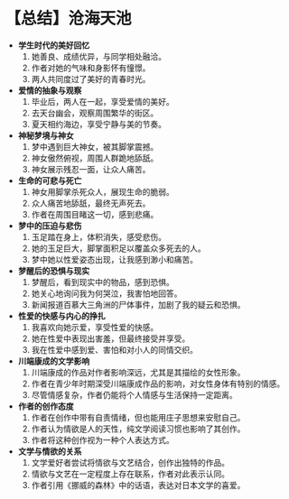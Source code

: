 # 【总结】沧海天池

-   **学生时代的美好回忆**
    1.  她善良、成绩优异，与同学相处融洽。
    2.  作者对她的气味和身影怀有憧憬。
    3.  两人共同度过了美好的青春时光。
-   **爱情的抽象与观察**
    1.  毕业后，两人在一起，享受爱情的美好。
    2.  去天台幽会，观察周围繁华的街区。
    3.  夏天相约海边，享受宁静与美的节奏。
-   **神秘梦境与神女**
    1.  梦中遇到巨大神女，被其脚掌震撼。
    2.  神女傲然俯视，周围人群跪地舔舐。
    3.  神女展示残忍一面，让众人痛苦。
-   **生命的可悲与死亡**
    1.  神女用脚掌杀死众人，展现生命的脆弱。
    2.  众人痛苦地舔舐，最终无声死去。
    3.  作者在周围目睹这一切，感到悲痛。
-   **梦中的压迫与悲伤**
    1.  玉足踏在身上，体积消失，感受悲伤。
    2.  她的玉足巨大，脚掌面积足以覆盖众多死去的人。
    3.  梦中她以性爱姿态出现，让我感到渺小和痛苦。
-   **梦醒后的恐惧与现实**
    1.  梦醒后，看到现实中的物品，感到恐惧。
    2.  她关心地询问我为何哭泣，我害怕地回答。
    3.  新闻报道百慕大三角洲的尸体事件，加剧了我的疑云和恐惧。
-   **性爱的快感与内心的挣扎**
    1.  我喜欢向她示爱，享受性爱的快感。
    2.  她在性爱中表现出害羞，但最终接受并享受。
    3.  我在性爱中感到爱、害怕和对小人的同情交织。
-   **川端康成的文学影响**
    1.  川端康成的作品对作者影响深远，尤其是其描绘的女性形象。
    2.  作者在青少年时期深受川端康成作品的影响，对女性身体有特别的情感。
    3.  尽管情感复杂，作者仍能将个人情感与生活保持一定距离。
-   **作者的创作态度**
    1.  作者在创作中带有自责情绪，但也能用庄子思想来安慰自己。
    2.  作者认为情欲是人的天性，纯文学阅读习惯也影响了其创作。
    3.  作者将这种创作视为一种个人表达方式。
-   **文学与情欲的关系**
    1.  文学爱好者尝试将情欲与文艺结合，创作出独特的作品。
    2.  情欲与文艺在一定程度上存在联系，作者对此表示认同。
    3.  作者引用《挪威的森林》中的话语，表达对日本文学的喜爱。